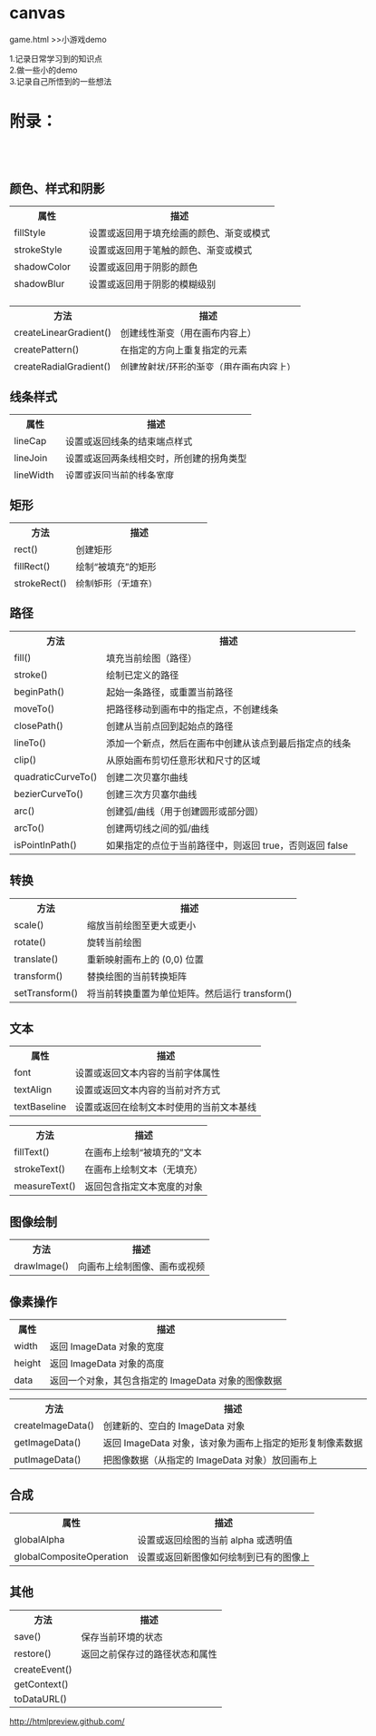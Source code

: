 # canvas
<div id=""></div>game.html  >>小游戏demo

1.记录日常学习到的知识点<br />
2.做一些小的demo<br />
3.记录自己所悟到的一些想法<br />





<h1>附录：</h1>
<h2>&nbsp;</h2>
<h2>颜色、样式和阴影</h2>
<table class="dataintable" style="height: 160px; width: 1200px;">
<tbody>
<tr><th>属性</th><th>描述</th></tr>
<tr>
<td>fillStyle</td>
<td>设置或返回用于填充绘画的颜色、渐变或模式</td>
</tr>
<tr>
<td>strokeStyle</td>
<td>设置或返回用于笔触的颜色、渐变或模式</td>
</tr>
<tr>
<td>shadowColor</td>
<td>设置或返回用于阴影的颜色</td>
</tr>
<tr>
<td>shadowBlur</td>
<td>设置或返回用于阴影的模糊级别</td>
</tr>
<tr>
<td>shadowOffsetX</td>
<td>设置或返回阴影距形状的水平距离</td>
</tr>
<tr>
<td>shadowOffsetY</td>
<td>设置或返回阴影距形状的垂直距离</td>
</tr>
</tbody>
</table>
<table class="dataintable" style="height: 114px; width: 1200px;">
<tbody>
<tr><th>方法</th><th>描述</th></tr>
<tr>
<td>createLinearGradient()</td>
<td>创建线性渐变（用在画布内容上）</td>
</tr>
<tr>
<td>createPattern()</td>
<td>在指定的方向上重复指定的元素</td>
</tr>
<tr>
<td>createRadialGradient()</td>
<td>创建放射状/环形的渐变（用在画布内容上）</td>
</tr>
<tr>
<td>addColorStop()</td>
<td>规定渐变对象中的颜色和停止位置</td>
</tr>
</tbody>
</table>
<div>
<h2>线条样式</h2>
<table class="dataintable" style="height: 114px; width: 1200px;">
<tbody>
<tr><th>属性</th><th>描述</th></tr>
<tr>
<td>lineCap</td>
<td>设置或返回线条的结束端点样式</td>
</tr>
<tr>
<td>lineJoin</td>
<td>设置或返回两条线相交时，所创建的拐角类型</td>
</tr>
<tr>
<td>lineWidth</td>
<td>设置或返回当前的线条宽度</td>
</tr>
<tr>
<td>miterLimit</td>
<td>设置或返回最大斜接长度</td>
</tr>
</tbody>
</table>
</div>
<div>
<h2>矩形</h2>
<table class="dataintable" style="height: 114px; width: 1200px;">
<tbody>
<tr><th>方法</th><th>描述</th></tr>
<tr>
<td>rect()</td>
<td>创建矩形</td>
</tr>
<tr>
<td>fillRect()</td>
<td>绘制&ldquo;被填充&rdquo;的矩形</td>
</tr>
<tr>
<td>strokeRect()</td>
<td>绘制矩形（无填充）</td>
</tr>
<tr>
<td>clearRect()</td>
<td>在给定的矩形内清除指定的像素</td>
</tr>
</tbody>
</table>
</div>
<div>
<h2>路径</h2>
<table class="dataintable" style="width: 1200px;">
<tbody>
<tr><th>方法</th><th>描述</th></tr>
<tr>
<td>fill()</td>
<td>填充当前绘图（路径）</td>
</tr>
<tr>
<td>stroke()</td>
<td>绘制已定义的路径</td>
</tr>
<tr>
<td>beginPath()</td>
<td>起始一条路径，或重置当前路径</td>
</tr>
<tr>
<td>moveTo()</td>
<td>把路径移动到画布中的指定点，不创建线条</td>
</tr>
<tr>
<td>closePath()</td>
<td>创建从当前点回到起始点的路径</td>
</tr>
<tr>
<td>lineTo()</td>
<td>添加一个新点，然后在画布中创建从该点到最后指定点的线条</td>
</tr>
<tr>
<td>clip()</td>
<td>从原始画布剪切任意形状和尺寸的区域</td>
</tr>
<tr>
<td>quadraticCurveTo()</td>
<td>创建二次贝塞尔曲线</td>
</tr>
<tr>
<td>bezierCurveTo()</td>
<td>创建三次方贝塞尔曲线</td>
</tr>
<tr>
<td>arc()</td>
<td>创建弧/曲线（用于创建圆形或部分圆）</td>
</tr>
<tr>
<td>arcTo()</td>
<td>创建两切线之间的弧/曲线</td>
</tr>
<tr>
<td>isPointInPath()</td>
<td>如果指定的点位于当前路径中，则返回 true，否则返回 false</td>
</tr>
</tbody>
</table>
</div>
<div>
<h2>转换</h2>
<table class="dataintable" style="width: 1200px;">
<tbody>
<tr><th>方法</th><th>描述</th></tr>
<tr>
<td>scale()</td>
<td>缩放当前绘图至更大或更小</td>
</tr>
<tr>
<td>rotate()</td>
<td>旋转当前绘图</td>
</tr>
<tr>
<td>translate()</td>
<td>重新映射画布上的 (0,0) 位置</td>
</tr>
<tr>
<td>transform()</td>
<td>替换绘图的当前转换矩阵</td>
</tr>
<tr>
<td>setTransform()</td>
<td>将当前转换重置为单位矩阵。然后运行 transform()</td>
</tr>
</tbody>
</table>
</div>
<div>
<h2>文本</h2>
<table class="dataintable" style="width: 1200px;">
<tbody>
<tr><th>属性</th><th>描述</th></tr>
<tr>
<td>font</td>
<td>设置或返回文本内容的当前字体属性</td>
</tr>
<tr>
<td>textAlign</td>
<td>设置或返回文本内容的当前对齐方式</td>
</tr>
<tr>
<td>textBaseline</td>
<td>设置或返回在绘制文本时使用的当前文本基线</td>
</tr>
</tbody>
</table>
<table class="dataintable" style="width: 1200px;">
<tbody>
<tr><th>方法</th><th>描述</th></tr>
<tr>
<td>fillText()</td>
<td>在画布上绘制&ldquo;被填充的&rdquo;文本</td>
</tr>
<tr>
<td>strokeText()</td>
<td>在画布上绘制文本（无填充）</td>
</tr>
<tr>
<td>measureText()</td>
<td>返回包含指定文本宽度的对象</td>
</tr>
</tbody>
</table>
</div>
<div>
<h2>图像绘制</h2>
<table class="dataintable" style="width: 1200px;">
<tbody>
<tr><th>方法</th><th>描述</th></tr>
<tr>
<td>drawImage()</td>
<td>向画布上绘制图像、画布或视频</td>
</tr>
</tbody>
</table>
</div>
<div>
<h2>像素操作</h2>
<table class="dataintable" style="width: 1200px;">
<tbody>
<tr><th>属性</th><th>描述</th></tr>
<tr>
<td>width</td>
<td>返回 ImageData 对象的宽度</td>
</tr>
<tr>
<td>height</td>
<td>返回 ImageData 对象的高度</td>
</tr>
<tr>
<td>data</td>
<td>返回一个对象，其包含指定的 ImageData 对象的图像数据</td>
</tr>
</tbody>
</table>
<table class="dataintable" style="width: 1200px;">
<tbody>
<tr><th>方法</th><th>描述</th></tr>
<tr>
<td>createImageData()</td>
<td>创建新的、空白的 ImageData 对象</td>
</tr>
<tr>
<td>getImageData()</td>
<td>返回 ImageData 对象，该对象为画布上指定的矩形复制像素数据</td>
</tr>
<tr>
<td>putImageData()</td>
<td>把图像数据（从指定的 ImageData 对象）放回画布上</td>
</tr>
</tbody>
</table>
</div>
<div>
<h2>合成</h2>
<table class="dataintable" style="width: 1200px;">
<tbody>
<tr><th>属性</th><th>描述</th></tr>
<tr>
<td>globalAlpha</td>
<td>设置或返回绘图的当前 alpha 或透明值</td>
</tr>
<tr>
<td>globalCompositeOperation</td>
<td>设置或返回新图像如何绘制到已有的图像上</td>
</tr>
</tbody>
</table>
</div>
<div>
<h2>其他</h2>
<table class="dataintable" style="width: 1200px;">
<tbody>
<tr><th>方法</th><th>描述</th></tr>
<tr>
<td>save()</td>
<td>保存当前环境的状态</td>
</tr>
<tr>
<td>restore()</td>
<td>返回之前保存过的路径状态和属性</td>
</tr>
<tr>
<td>createEvent()</td>
<td>&nbsp;</td>
</tr>
<tr>
<td>getContext()</td>
<td>&nbsp;</td>
</tr>
<tr>
<td>toDataURL()</td>
<td>&nbsp;</td>
</tr>
</tbody>
</table>










http://htmlpreview.github.com/
